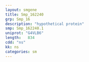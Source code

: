 ```yaml
---
layout: smgene
title: Smp_162240
grp: Smp_16
description: "hypothetical protein"
smp: Smp_162240.1
uniprot: "G4VLB6"
length:   834
cdd: "ns"
kk: ns
categories: sm
---
```

